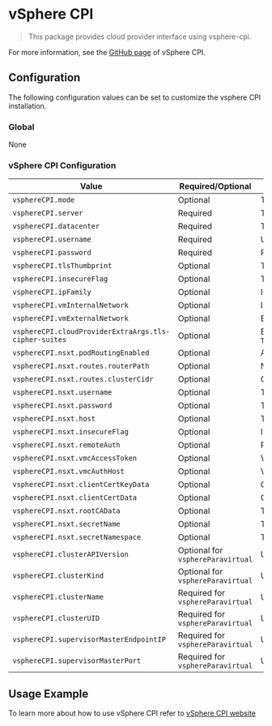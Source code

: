 # vSphere CPI

> This package provides cloud provider interface using vsphere-cpi.

For more information, see the [GitHub page](https://github.com/kubernetes-sigs/cluster-api-provider-vsphere) of vSphere CPI.

## Configuration

The following configuration values can be set to customize the vsphere CPI installation.

### Global

None

### vSphere CPI Configuration

| Value | Required/Optional | Description |
|-------|-------------------|-------------|
| `vsphereCPI.mode`    | Optional | The vSphere mode. Either `vsphereCPI` or `vsphereParavirtualCPI`. Default value is `vsphereCPI` |
| `vsphereCPI.server` | Required | The IP address or FQDN of the vSphere endpoint. Default value is `null`. |
| `vsphereCPI.datacenter` | Required | The datacenter in which VMs are created/located. Default value is `null`. |
| `vsphereCPI.username` | Required | Username used to access a vSphere endpoint. Default value is `null`. |
| `vsphereCPI.password` | Required | Password used to access a vSphere endpoint. Default value is `null`. |
| `vsphereCPI.tlsThumbprint` | Optional | The cryptographic thumbprint of the vSphere endpoint's certificate. Default value is `""`. |
| `vsphereCPI.insecureFlag` | Optional | The flag that disables TLS peer verification. Default value is `False`. |
| `vsphereCPI.ipFamily` | Optional | IP family. Default value is `null`. |
| `vsphereCPI.vmInternalNetwork` | Optional | Internal VM network name. Default value is `null`. |
| `vsphereCPI.vmExternalNetwork` | Optional | External VM network name. Default value is `null`. |
| `vsphereCPI.cloudProviderExtraArgs.tls-cipher-suites` | Optional | External arguments for cloud provider. Default: `TLS_ECDHE_ECDSA_WITH_AES_128_GCM_SHA256,TLS_ECDHE_RSA_WITH_AES_128_GCM_SHA256,TLS_ECDHE_ECDSA_WITH_CHACHA20_POLY1305,TLS_ECDHE_RSA_WITH_AES_256_GCM_SHA384,TLS_ECDHE_RSA_WITH_CHACHA20_POLY1305,TLS_ECDHE_ECDSA_WITH_AES_256_GCM_SHA384` |
| `vsphereCPI.nsxt.podRoutingEnabled` | Optional | A flag that enables pod routing. Default: `false`. |
| `vsphereCPI.nsxt.routes.routerPath` | Optional | NSX-T T0/T1 logical router path. Default: `""`. |
| `vsphereCPI.nsxt.routes.clusterCidr` | Optional | Cluster CIDR. Default: `""` . |
| `vsphereCPI.nsxt.username` | Optional | The username used to access NSX-T. Default: `""`. |
| `vsphereCPI.nsxt.password` | Optional | The password used to access NSX-T. Default: `""`. |
| `vsphereCPI.nsxt.host`| Optional | The NSX-T server. Default: `null`. |
| `vsphereCPI.nsxt.insecureFlag` | Optional | InsecureFlag is to be set to true if NSX-T uses self-signed cert. Default: `false`. |
| `vsphereCPI.nsxt.remoteAuth` | Optional | RemoteAuth is to be set to true if NSX-T uses remote authentication (authentication done through the vIDM). Default: `false`. |
| `vsphereCPI.nsxt.vmcAccessToken`| Optional | VMCAccessToken is VMC access token for token based authentification. Default: `""`. |
| `vsphereCPI.nsxt.vmcAuthHost` | Optional | VMCAuthHost is VMC verification host for token based authentification. Default: `""`. |
| `vsphereCPI.nsxt.clientCertKeyData` | Optional | Client certificate key. Default: `""`. |
| `vsphereCPI.nsxt.clientCertData`| Optional | Client certificate data. Default: `""`. |
|`vsphereCPI.nsxt.rootCAData` | Optional | The certificate authority for the server certificate for locally signed certificates. Default: `""`. |
| `vsphereCPI.nsxt.secretName` | Optional | The name of secret that stores CPI configuration. Default: `cloud-provider-vsphere-nsxt-credentials`. |
| `vsphereCPI.nsxt.secretNamespace`| Optional | The namespace of secret that stores CPI configuration. Default: `True`. |
| `vsphereCPI.clusterAPIVersion`| Optional for `vsphereParavirtual` | Used in `vsphereParavirtual` mode, defines the Cluster API versions. Default: `run.tanzu.vmware.com/v1alpha2` |
| `vsphereCPI.clusterKind`| Optional for `vsphereParavirtual` | Used in `vsphereParavirtual` mode, defines the Cluster kind. Default: `Cluster` |
| `vsphereCPI.clusterName`| Required for `vsphereParavirtual` | Used in `vsphereParavirtual` mode, defines the Cluster name. Default: `test-cluster` |
| `vsphereCPI.clusterUID`| Required for `vsphereParavirtual` | Used in `vsphereParavirtual` mode, defines the Cluster UID. Default: `""` |
| `vsphereCPI.supervisorMasterEndpointIP`| Required for `vsphereParavirtual` | Used in `vsphereParavirtual` mode, the endpoint IP of supervisor cluster's API server. Default: `""` |
| `vsphereCPI.supervisorMasterPort`| Required for `vsphereParavirtual` | Used in `vsphereParavirtual` mode, the endpoint port of supervisor cluster's API server port. Default: `""` |

## Usage Example

To learn more about how to use vSphere CPI refer to [vSphere CPI website](https://github.com/kubernetes-sigs/cluster-api-provider-vsphere)
